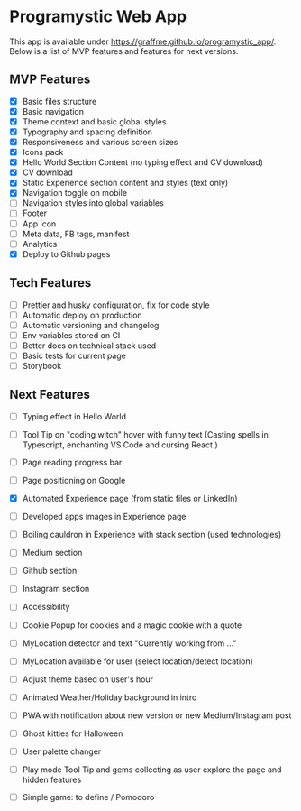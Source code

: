 # Programystic Web App

This app is available under https://graffme.github.io/programystic_app/.
Below is a list of MVP features and features for next versions.

## MVP Features
- [x] Basic files structure
- [x] Basic navigation
- [x] Theme context and basic global styles
- [x] Typography and spacing definition
- [x] Responsiveness and various screen sizes
- [x] Icons pack
- [x] Hello World Section Content (no typing effect and CV download)
- [x] CV download
- [x] Static Experience section content and styles (text only)
- [x] Navigation toggle on mobile
- [ ] Navigation styles into global variables
- [ ] Footer
- [ ] App icon
- [ ] Meta data, FB tags, manifest
- [ ] Analytics
- [x] Deploy to Github pages

## Tech Features
- [ ] Prettier and husky configuration, fix for code style
- [ ] Automatic deploy on production
- [ ] Automatic versioning and changelog
- [ ] Env variables stored on CI
- [ ] Better docs on technical stack used
- [ ] Basic tests for current page
- [ ] Storybook

## Next Features
- [ ] Typing effect in Hello World
- [ ] Tool Tip on "coding witch" hover with funny text (Casting spells in Typescript, enchanting VS Code and cursing React.)
- [ ] Page reading progress bar
- [ ] Page positioning on Google
- [x] Automated Experience page (from static files or LinkedIn)
- [ ] Developed apps images in Experience page
- [ ] Boiling cauldron in Experience with stack section (used technologies)
- [ ] Medium section
- [ ] Github section
- [ ] Instagram section
- [ ] Accessibility
- [ ] Cookie Popup for cookies and a magic cookie with a quote
- [ ] MyLocation detector and text "Currently working from ..."
- [ ] MyLocation available for user (select location/detect location)
- [ ] Adjust theme based on user's hour
- [ ] Animated Weather/Holiday background in intro
- [ ] PWA with notification about new version or new Medium/Instagram post
- [ ] Ghost kitties for Halloween
- [ ] User palette changer
- [ ] Play mode Tool Tip and gems collecting as user explore the page and hidden features
- [ ] Simple game: to define / Pomodoro


